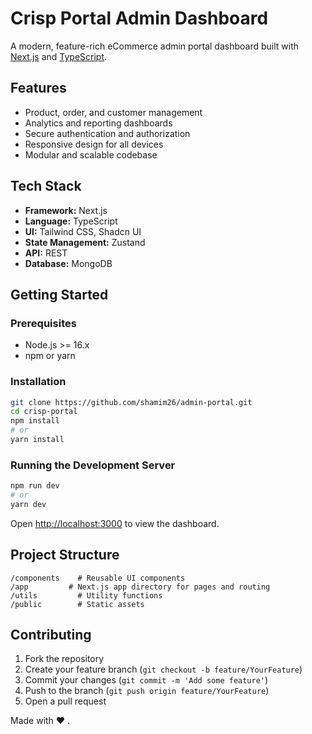 # Crisp Portal Admin Dashboard

A modern, feature-rich eCommerce admin portal dashboard built with [Next.js](https://nextjs.org/) and [TypeScript](https://www.typescriptlang.org/).

## Features

- Product, order, and customer management
- Analytics and reporting dashboards
- Secure authentication and authorization
- Responsive design for all devices
- Modular and scalable codebase

## Tech Stack

- **Framework:** Next.js
- **Language:** TypeScript
- **UI:** Tailwind CSS, Shadcn UI
- **State Management:** Zustand
- **API:** REST
- **Database:** MongoDB

## Getting Started

### Prerequisites

- Node.js >= 16.x
- npm or yarn

### Installation

```bash
git clone https://github.com/shamim26/admin-portal.git
cd crisp-portal
npm install
# or
yarn install
```

### Running the Development Server

```bash
npm run dev
# or
yarn dev
```

Open [http://localhost:3000](http://localhost:3000) to view the dashboard.

## Project Structure

```
/components    # Reusable UI components
/app         # Next.js app directory for pages and routing
/utils         # Utility functions
/public        # Static assets
```

## Contributing

1. Fork the repository
2. Create your feature branch (`git checkout -b feature/YourFeature`)
3. Commit your changes (`git commit -m 'Add some feature'`)
4. Push to the branch (`git push origin feature/YourFeature`)
5. Open a pull request

Made with ❤️ .
